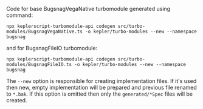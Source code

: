 Code for base BugsnagVegaNative turbomodule generated using command:
```
npx keplerscript-turbomodule-api codegen src/turbo-modules/BugsnagVegaNative.ts -o kepler/turbo-modules --new --namespace bugsnag
```

and for BugsnagFileIO turbomodule:
```
npx keplerscript-turbomodule-api codegen src/turbo-modules/BugsnagFileIO.ts -o kepler/turbo-modules --new --namespace bugsnag
```

The `--new` option is responsible for creating implementation files.
If it's used then new, empty implementation will be prepared and previous file renamed to `*.bak`.
If this option is omitted then only the `generated/*Spec` files will be created.